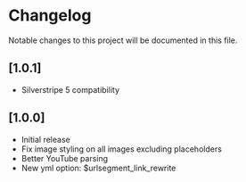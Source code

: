 # Changelog

Notable changes to this project will be documented in this file.

## [1.0.1]

- Silverstripe 5 compatibility

## [1.0.0]

- Initial release
- Fix image styling on all images excluding placeholders
- Better YouTube parsing
- New yml option: $urlsegment_link_rewrite
